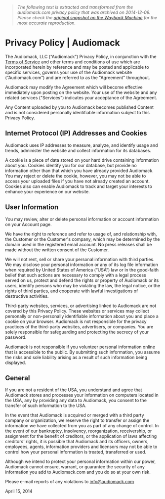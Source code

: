 > *The following text is extracted and transformed from the audiomack.com privacy policy that was archived on 2014-12-09. Please check the [original snapshot on the Wayback Machine](https://web.archive.org/web/20141209011754id_/http%3A//www.audiomack.com/privacy-policy) for the most accurate reproduction.*

# Privacy Policy | Audiomack

The Audiomack, LLC (“Audiomack”) Privacy Policy, in conjunction with the [Terms of Service](https://web.archive.org/about/terms-of-service) and other terms and conditions of use which are incorporated herein by reference and may be posted and applicable to specific services, governs your use of the Audiomack website (“Audiomack.com”) and are referred to as the "Agreement" throughout.

Audiomack may modify the Agreement which will become effective immediately upon posting on the website. Your use of the website and any related services ("Services") indicates your acceptance of the Agreement.

Any Content uploaded by you to Audiomack becomes published Content and is not considered personally identifiable information subject to this Privacy Policy.

## Internet Protocol (IP) Addresses and Cookies

Audiomack uses IP addresses to measure, analyze, and identify usage and trends, administer the website and collect information for its databases.

A cookie is a piece of data stored on your hard drive containing information about you. Cookies identify you for our database, but provide no information other than that which you have already provided Audiomack. You may reject or delete the cookie, however, you may not be able to access your uploaded files if you have not already created an account. Cookies also can enable Audiomack to track and target your interests to enhance your experience on our website.

## User Information

You may review, alter or delete personal information or account information on your Account page.

We have the right to reference and refer to usage of, and relationship with, the Customer or the Customer's company, which may be determined by the domain used in the registered email account. No press releases shall be made without the written consent of the Customer.

We will not rent, sell or share your personal information with third parties. We may disclose your personal information or any of its log file information when required by United States of America (“USA”) law or in the good-faith belief that such actions are necessary to comply with a legal process served on us, protect and defend the rights or property of Audiomack or its users, identify persons who may be violating the law, the legal notice, or the rights of third parties, and cooperate with lawful investigations of destructive activities.

Third-party websites, services, or advertising linked to Audiomack are not covered by this Privacy Policy. These websites or services may collect personally or non-personally identifiable information about you and place a cookie on your browser. Audiomack is not responsible for the privacy practices of the third-party websites, advertisers, or companies. You are solely responsible for safeguarding and protecting the secrecy of your password.

Audiomack is not responsible if you volunteer personal information online that is accessible to the public. By submitting such information, you assume the risks and sole liability arising as a result of such information being displayed.

## General

If you are not a resident of the USA, you understand and agree that Audiomack stores and processes your information on computers located in the USA, any by providing any data to Audiomack, you consent to the transfer of such information to the USA.

In the event that Audiomack is acquired or merged with a third party company or organization, we reserve the right to transfer or assign the information we have collected from you as part of any change of control. In the event of our bankruptcy, insolvency, reorganization, receivership, or assignment for the benefit of creditors, or the application of laws affecting creditors' rights, it is possible that Audiomack and its officers, owners, employees, agents, information providers and licensors may not be able to control how your personal information is treated, transferred or used.

Although we intend to protect your personal information within our power, Audiomack cannot ensure, warrant, or guarantee the security of any information you add to Audiomack.com and you do so at your own risk.

Please e-mail reports of any violations to [info@audiomack.com](mailto:info@Audiomack.com)

April 15, 2014
